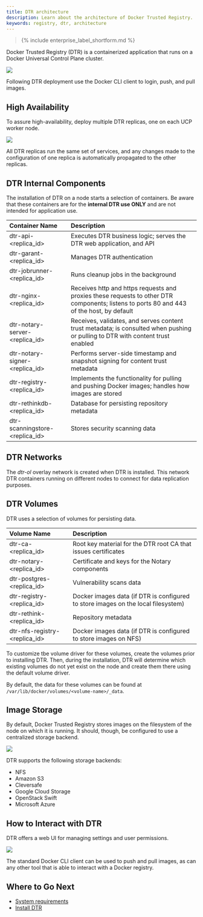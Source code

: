 ```yaml
---
title: DTR architecture
description: Learn about the architecture of Docker Trusted Registry.
keywords: registry, dtr, architecture
---
```


>{% include enterprise_label_shortform.md %}

Docker Trusted Registry (DTR) is a containerized application that runs on a
Docker Universal Control Plane cluster.

![](images/architecture-1.svg)

Following DTR deployment use the Docker CLI client to login, push, and pull images.

## High Availability

To assure high-availability, deploy multiple DTR replicas, one on each UCP
worker node.

![](images/architecture-2.svg)

All DTR replicas run the same set of services, and any changes made to the configuration of one replica is automatically propagated to the other replicas.

## DTR Internal Components

The installation of DTR on a node starts a selection of containers. Be aware that these containers are for the **internal DTR use ONLY** and are not intended for application use.

| Container Name                                 | Description                                                                                                                        |
|:-------------------------------------|:-----------------------------------------------------------------------------------------------------------------------------------|
| dtr-api-&lt;replica_id&gt;           | Executes  DTR business logic;  serves the DTR web application, and API                                                        |
| dtr-garant-&lt;replica_id&gt;        | Manages DTR authentication                                                                                                         |
| dtr-jobrunner-&lt;replica_id&gt;     | Runs cleanup jobs in the background                                                                                                |
| dtr-nginx-&lt;replica_id&gt;         | Receives http and https requests and proxies these requests to other DTR components; listens to ports 80 and 443 of the host, by default   |
| dtr-notary-server-&lt;replica_id&gt; | Receives, validates, and serves content trust metadata; is consulted when pushing or pulling to DTR with content trust enabled |
| dtr-notary-signer-&lt;replica_id&gt; | Performs server-side timestamp and snapshot signing for content trust metadata                                                     |
| dtr-registry-&lt;replica_id&gt;      | Implements the functionality for pulling and pushing Docker images; handles how images are stored                          |
| dtr-rethinkdb-&lt;replica_id&gt;     | Database for persisting repository metadata                                                                                      |
| dtr-scanningstore-&lt;replica_id&gt; | Stores security scanning data                                                                                                      |

## DTR Networks

The *dtr-ol* overlay network is created when DTR is installed. This network DTR containers running on different nodes to connect for data replication purposes.

## DTR Volumes

DTR uses a selection of volumes for persisting data.

| Volume Name                         | Description                                                                      |
|:------------------------------------|:---------------------------------------------------------------------------------|
| dtr-ca-&lt;replica_id&gt;           | Root key material for the DTR root CA that issues certificates                   |
| dtr-notary-&lt;replica_id&gt;       | Certificate and keys for the Notary components                                   |
| dtr-postgres-&lt;replica_id&gt;     | Vulnerability scans data                                                         |
| dtr-registry-&lt;replica_id&gt;     | Docker images data (if DTR is configured to store images on the local filesystem) |
| dtr-rethink-&lt;replica_id&gt;      | Repository metadata                                                              |
| dtr-nfs-registry-&lt;replica_id&gt; | Docker images data (if DTR is configured to store images on NFS)                  |

To customize tbe volume driver for these volumes, create the volumes prior to installing DTR. Then, during the installation, DTR will determine which existing volumes do not yet exist on the node and create them there using the default volume driver.

By default, the data for these volumes can be found at
`/var/lib/docker/volumes/<volume-name>/_data`.

## Image Storage

By default, Docker Trusted Registry stores images on the filesystem of the node on which it is running. It should, though, be configured to use a centralized storage backend.

![](images/architecture-3.svg)

DTR supports the following storage backends:

* NFS
* Amazon S3
* Cleversafe
* Google Cloud Storage
* OpenStack Swift
* Microsoft Azure

## How to Interact with DTR

DTR offers a web UI for managing settings and user permissions.

![](images/architecture-4.svg)

The standard Docker CLI client can be used to push and pull images, as can any other tool that is able to interact with a Docker registry.

## Where to Go Next

* [System requirements](admin/install/system-requirements.md)
* [Install DTR](admin/install/index.md)
